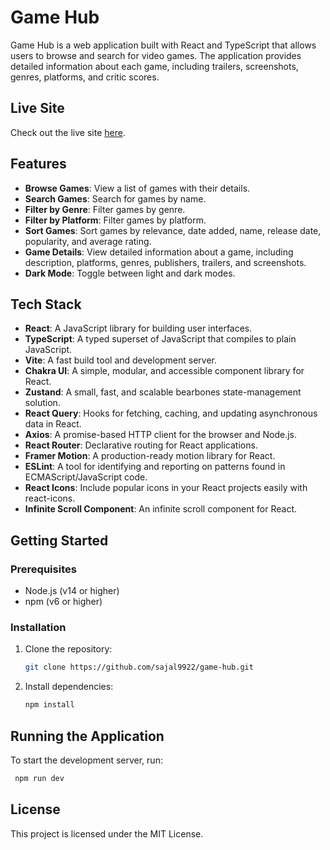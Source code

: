 # Game Hub

Game Hub is a web application built with React and TypeScript that allows users to browse and search for video games. The application provides detailed information about each game, including trailers, screenshots, genres, platforms, and critic scores.

## Live Site

Check out the live site [here](https://game-hub-eight-olive.vercel.app/).

## Features

- **Browse Games**: View a list of games with their details.
- **Search Games**: Search for games by name.
- **Filter by Genre**: Filter games by genre.
- **Filter by Platform**: Filter games by platform.
- **Sort Games**: Sort games by relevance, date added, name, release date, popularity, and average rating.
- **Game Details**: View detailed information about a game, including description, platforms, genres, publishers, trailers, and screenshots.
- **Dark Mode**: Toggle between light and dark modes.

## Tech Stack

- **React**: A JavaScript library for building user interfaces.
- **TypeScript**: A typed superset of JavaScript that compiles to plain JavaScript.
- **Vite**: A fast build tool and development server.
- **Chakra UI**: A simple, modular, and accessible component library for React.
- **Zustand**: A small, fast, and scalable bearbones state-management solution.
- **React Query**: Hooks for fetching, caching, and updating asynchronous data in React.
- **Axios**: A promise-based HTTP client for the browser and Node.js.
- **React Router**: Declarative routing for React applications.
- **Framer Motion**: A production-ready motion library for React.
- **ESLint**: A tool for identifying and reporting on patterns found in ECMAScript/JavaScript code.
- **React Icons**: Include popular icons in your React projects easily with react-icons.
- **Infinite Scroll Component**: An infinite scroll component for React.

## Getting Started

### Prerequisites

- Node.js (v14 or higher)
- npm (v6 or higher)

### Installation

1. Clone the repository:
   ```sh
   git clone https://github.com/sajal9922/game-hub.git
   ```
2. Install dependencies:
   ```sh
   npm install
   ```

## Running the Application

To start the development server, run:

```sh
 npm run dev
```

## License

This project is licensed under the MIT License.
